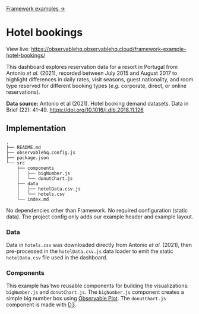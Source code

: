 [Framework examples →](../)

# Hotel bookings

View live: <https://observablehq.observablehq.cloud/framework-example-hotel-bookings/>

This dashboard explores reservation data for a resort in Portugal from Antonio _et al._ (2021), recorded between July 2015 and August 2017 to highlight differences in daily rates, visit seasons, guest nationality, and room type reserved for different booking types (_e.g._ corporate, direct, or online reservations).

**Data source:** Antonio et al (2021). Hotel booking demand datasets. Data in Brief (22): 41-49. https://doi.org/10.1016/j.dib.2018.11.126

## Implementation

```
.
├── README.md
├── observablehq.config.js
├── package.json
└── src
    ├── components
    │   ├── bigNumber.js
    │   └── donutChart.js
    ├── data
    │   ├── hotelData.csv.js
    │   └── hotels.csv
    └── index.md
```

No dependencies other than Framework. No required configuration (static data). The project config only adds our example header and example layout.

### Data

Data in `hotels.csv` was downloaded directly from Antonio _et al._ (2021), then pre-processed in the `hotelData.csv.js` data loader to emit the static `hotelData.csv` file used in the dashboard.

### Components

This example has two reusable components for building the visualizations: `bigNumber.js` and `donutChart.js`. The `bigNumber.js` component creates a simple big number box using [Observable Plot](https://observablehq.com/plot/). The `donutChart.js` component is made with [D3](https://d3js.org/).
